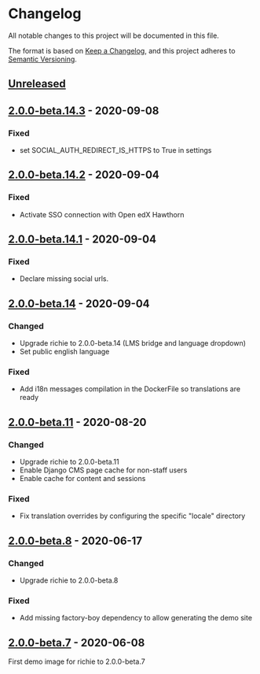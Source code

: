 # Changelog

All notable changes to this project will be documented in this file.

The format is based on [Keep a Changelog](https://keepachangelog.com/en/1.0.0/),
and this project adheres to [Semantic
Versioning](https://semver.org/spec/v2.0.0.html).

## [Unreleased]

## [2.0.0-beta.14.3] - 2020-09-08

### Fixed

- set SOCIAL_AUTH_REDIRECT_IS_HTTPS to True in settings

## [2.0.0-beta.14.2] - 2020-09-04

### Fixed 

- Activate SSO connection with Open edX Hawthorn

## [2.0.0-beta.14.1] - 2020-09-04

### Fixed

- Declare missing social urls.

## [2.0.0-beta.14] - 2020-09-04

### Changed

- Upgrade richie to 2.0.0-beta.14 (LMS bridge and language dropdown)
- Set public english language

### Fixed

- Add i18n messages compilation in the DockerFile so translations are ready

## [2.0.0-beta.11] - 2020-08-20

### Changed

- Upgrade richie to 2.0.0-beta.11
- Enable Django CMS page cache for non-staff users
- Enable cache for content and sessions

### Fixed

- Fix translation overrides by configuring the specific "locale" directory

## [2.0.0-beta.8] - 2020-06-17

### Changed

- Upgrade richie to 2.0.0-beta.8

### Fixed

- Add missing factory-boy dependency to allow generating the demo site

## [2.0.0-beta.7] - 2020-06-08

First demo image for richie to 2.0.0-beta.7

[unreleased]: https://github.com/openfun/richie-site-factory/compare/demo-2.0.0-beta.14.3...HEAD
[2.0.0-beta.14.3]: https://github.com/openfun/richie-site-factory/compare/demo-2.0.0-beta.14.2...demo-2.0.0-beta.14.3
[2.0.0-beta.14.2]: https://github.com/openfun/richie-site-factory/compare/demo-2.0.0-beta.14.1...demo-2.0.0-beta.14.2
[2.0.0-beta.14.1]: https://github.com/openfun/richie-site-factory/compare/demo-2.0.0-beta.14...demo-2.0.0-beta.14.1
[2.0.0-beta.14]: https://github.com/openfun/richie-site-factory/compare/demo-2.0.0-beta.11...demo-2.0.0-beta.14
[2.0.0-beta.11]: https://github.com/openfun/richie-site-factory/compare/demo-2.0.0-beta.8...demo-2.0.0-beta.11
[2.0.0-beta.8]: https://github.com/openfun/richie-site-factory/compare/demo-2.0.0-beta.7...demo-2.0.0-beta.8
[2.0.0-beta.7]: https://github.com/openfun/richie-site-factory/releases/tag/demo-2.0.0-beta.7
